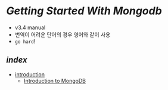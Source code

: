 # _Getting Started With Mongodb_
- v3.4 manual
- 번역이 어려운 단어의 경우 영어와 같이 사용
- `go hard`!

## _index_
- [introduction](https://github.com/jx2lee/getting-started-with-mongodb/tree/main/introduction)
    - [Introduction to MongoDB](https://github.com/jx2lee/getting-started-with-mongodb/tree/main/introduction/introduction-to-mongodb.md)
